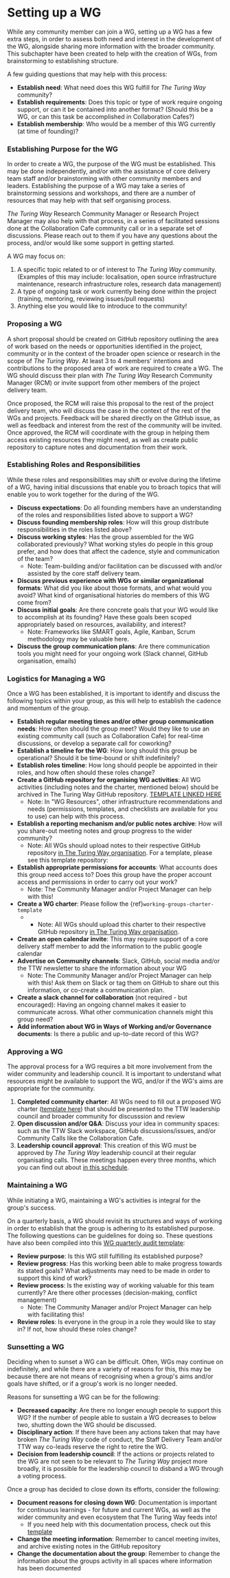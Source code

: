 # Setting up a WG

While any community member can join a WG, setting up a WG has a few extra steps, in order to assess both need and interest in the development of the WG, alongside sharing more information with the broader community.
This subchapter have been created to help with the creation of WGs, from brainstorming to establishing structure.

A few guiding questions that may help with this process:
* **Establish need**: What need does this WG fulfill for *The Turing Way* community?
* **Establish requirements**: Does this topic or type of work require ongoing support, or can it be contained into another format? (Should this be a WG, or can this task be accomplished in Collaboration Cafes?)
* **Establish membership**: Who would be a member of this WG currently (at time of founding)?

### Establishing Purpose for the WG

In order to create a WG, the purpose of the WG must be established. 
This may be done independently, and/or with the assistance of core delivery team staff and/or brainstorming with other community members and leaders. 
Establishing the purpose of a WG may take a series of brainstorming sessions and workshops, and there are a number of resources that may help with that self organising process. 

*The Turing Way* Research Community Manager or Research Project Manager may also help with that process, in a series of facilitated sessions done at the Collaboration Cafe community call or in a separate set of discussions. 
Please reach out to them if you have any questions about the process, and/or would like some support in getting started. 

A WG may focus on:
1. A specific topic related to or of interest to *The Turing Way* community. (Examples of this may include: localisation, open source infrastructure maintenance, research infrastructure roles, research data management)
2. A type of ongoing task or work currently being done within the project (training, mentoring, reviewing issues/pull requests)
3. Anything else you would like to introduce to the community!

### Proposing a WG

A short proposal should be created on GitHub repository outlining the area of work based on the needs or opportunities identified in the project, community or in the context of the broader open science or research in the scope of *The Turing Way*.
At least 3 to 4 members' intentions and contributions to the proposed area of work are required to create a WG.
The WG should discuss their plan with *The Turing Way* Research Community Manager (RCM) or invite support from other members of the project delivery team.

Once proposed, the RCM will raise this proposal to the rest of the project delivery team, who will discuss the case in the context of the rest of the WGs and projects.
Feedback will be shared directly on the GitHub issue, as well as feedback and interest from the rest of the community will be invited.
Once approved, the RCM will coordinate with the group in helping them access existing resources they might need, as well as create public repository to capture notes and documentation from their work.

### Establishing Roles and Responsibilities

While these roles and responsibilities may shift or evolve during the lifetime of a WG, having initial discussions that enable you to broach topics that will enable you to work together for the during of the WG.

* **Discuss expectations**: Do all founding members have an understanding of the roles and responsibilities listed above to support a WG?
* **Discuss founding membership roles**: How will this group distribute responsibilities in the roles listed above?
* **Discuss working styles**: Has the group assembled for the WG collaborated previously? 
What working styles do people in this group prefer, and how does that affect the cadence, style and communication of the team?
    * Note: Team-building and/or facilitation can be discussed with and/or assisted by the core staff delivery team. 
* **Discuss previous experience with WGs or similar organizational formats**: What did you like about those formats, and what would you avoid? 
What kind of organisational histories do members of this WG come from?
* **Discuss initial goals**: Are there concrete goals that your WG would like to accomplish at its founding? 
Have these goals been scoped appropriately based on resources, availability, and interest? 
    * Note: Frameworks like SMART goals, Agile, Kanban, Scrum methodology may be valuable here.
* **Discuss the group communication plans**: Are there communication tools you might need for your ongoing work (Slack channel, GitHub organisation, emails)

### Logistics for Managing a WG

Once a WG has been established, it is important to identify and discuss the following topics within your group, as this will help to establish the cadence and momentum of the group. 

* **Establish regular meeting times and/or other group communication needs**: How often should the group meet? 
Would they like to use an existing community call (such as Collaboration Cafe) for real-time discussions, or develop a separate call for coworking?
* **Establish a timeline for the WG**: How long should this group be operational? 
Should it be time-bound or shift indefinitely? 
* **Establish roles timeline**: How long should people be appointed in their roles, and how often should these roles change?
* **Create a GitHub repository for organising WG activities**: All WG activities (including notes and the charter, mentioned below) should be archived in The Turing Way GitHub repository. [TEMPLATE LINKED HERE](https://github.com/the-turing-way/working-group-template)
    * Note: In "WG Resources", other infrastructure recommendations and needs (permissions, templates, and checklists are available for you to use) can help with this process.
* **Establish a reporting mechanism and/or public notes archive**: How will you share-out meeting notes and group progress to the wider community?  
    * Note: All WGs should upload notes to their respective GitHub repository [in The Turing Way organisation](https://github.com/the-turing-way/the-turing-way/). For a template, please see this template repository: 
* **Establish appropriate permissions for accounts**: What accounts does this group need access to? 
Does this group have the proper account access and permissions in order to carry out your work?
    * Note: The Community Manager and/or Project Manager can help with this! 
* **Create a WG charter**: Please follow the {ref}`working-groups-charter-template`
    * * Note: All WGs should upload this charter to their respective GitHub repository [in The Turing Way organisation](https://github.com/the-turing-way/the-turing-way/).
* **Create an open calendar invite**: This may require support of a core delivery staff member to add the information to the public google calendar
* **Advertise on Community channels**:  Slack, GitHub, social media and/or the TTW newsletter to share the information about your WG
    * Note: The Community Manager and/or Project Manager can help with this! 
    Ask them on Slack or tag them on GitHub to share out this information, or co-create a communication plan.
* **Create a slack channel for collaboration** (not required - but encouraged): Having an ongoing channel makes it easier to communicate across. 
What other communication channels might this group need?
* **Add information about WG in Ways of Working and/or Governance documents**: Is there a public and up-to-date record of this WG?

### Approving a WG

The approval process for a WG requires a bit more involvement from the wider community and leadership council. 
It is important to understand what resources might be available to support the WG, and/or if the WG's aims are appropriate for the community. 

1. **Completed community charter**: All WGs need to fill out a proposed WG charter ([template here](https://hackmd.io/@aleesteele/template-ttw-wg-charter)) that should be presented to the TTW leadership council and broader community for discusssion and review
2. **Open discussion and/or Q&A**: Discuss your idea in community spaces: such as the TTW Slack workspace, GitHub discussions/issues, and/or Community Calls like the Collaboration Cafe.  
3. **Leadership council approval**: This creation of this WG must be approved by *The Turing Way* leadership council at their regular organisating calls. 
These meetings happen every three months, which you can find out about [in this schedule](https://).

### Maintaining a WG

While initiating a WG, maintaining a WG's activities is integral for the group's success. 

On a quarterly basis, a WG should revisit its structures and ways of working in order to establish that the group is adhering to its established purpose. 
The following questions can be guidelines for doing so. 
These questions have also been compiled into this [WG quarterly audit template]():

* **Review purpose**: Is this WG still fulfilling its established purpose? 
* **Review progress**: Has this working been able to make progress towards its stated goals? 
What adjustments may need to be made in order to support this kind of work?
* **Review process**: Is the existing way of working valuable for this team currently? 
Are there other processes (decision-making, conflict management)
    * Note: The Community Manager and/or Project Manager can help with facilitating this! 
* **Review roles**: Is everyone in the group in a role they would like to stay in? If not, how should these roles change?

### Sunsetting a WG

Deciding when to sunset a WG can be difficult. 
Often, WGs may continue on indefinitely, and while there are a variety of reasons for this, this may be because there are not means of recognising when a group's aims and/or goals have shifted, or if a group's work is no longer needed. 

Reasons for sunsetting a WG can be for the following:
* **Decreased capacity**: Are there no longer enough people to support this WG? 
If the number of people able to sustain a WG decreases to below two, shutting down the WG should be discussed.
* **Disciplinary action**: If there have been any actions taken that may have broken *The Turing Way* code of conduct, the Staff Delivery Team and/or TTW way co-leads reserve the right to retire the WG.
* **Decision from leadership council**: If the actions or projects related to the WG are not seen to be relevant to *The Turing Way* project more broadly, it is possible for the leadership council to disband a WG through a voting process.

Once a group has decided to close down its efforts, consider the following:
* **Document reasons for closing down WG**: Documentation is important for continuous learnings - for future and current WGs, as well as the wider community and even ecosystem that The Turing Way feeds into!
    * If you need help with this documentation process, check out this [template]()
* **Change the meeting information**: Remember to cancel meeting invites, and archive existing notes in the GitHub repository
* **Change the documentation about the group**: Remember to change the information about the groups activity in all spaces where information has been documented
